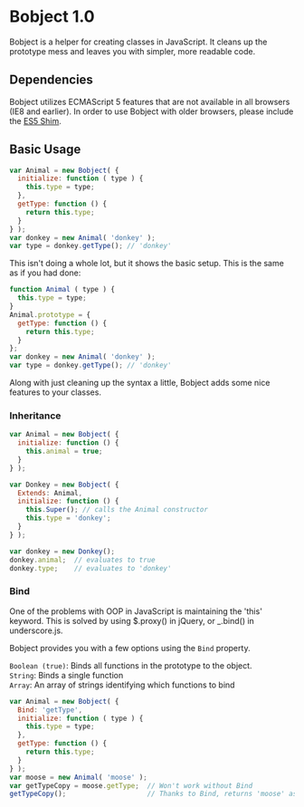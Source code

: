 # Bobject 1.0

Bobject is a helper for creating classes in JavaScript.  It cleans up the prototype mess and leaves you with simpler, more readable code.

## Dependencies

Bobject utilizes ECMAScript 5 features that are not available in all browsers (IE8 and earlier).  In order to use Bobject with older browsers, please include the [ES5 Shim](https://github.com/kriskowal/es5-shim).

## Basic Usage

```javascript
var Animal = new Bobject( {
  initialize: function ( type ) {
    this.type = type;
  },
  getType: function () {
    return this.type;
  }
} );
var donkey = new Animal( 'donkey' );
var type = donkey.getType(); // 'donkey'
```

This isn't doing a whole lot, but it shows the basic setup.  This is the same as if you had done:

```javascript
function Animal ( type ) {
  this.type = type;
}
Animal.prototype = {
  getType: function () {
    return this.type;
  }
};
var donkey = new Animal( 'donkey' );
var type = donkey.getType(); // 'donkey'
```

Along with just cleaning up the syntax a little, Bobject adds some nice features to your classes.

### Inheritance

```javascript
var Animal = new Bobject( {
  initialize: function () {
    this.animal = true;
  }
} );

var Donkey = new Bobject( {
  Extends: Animal,
  initialize: function () {
    this.Super(); // calls the Animal constructor
    this.type = 'donkey';
  }
} );

var donkey = new Donkey();
donkey.animal;  // evaluates to true
donkey.type;    // evaluates to 'donkey'
```

### Bind

One of the problems with OOP in JavaScript is maintaining the 'this' keyword.  This is solved by using $.proxy() in jQuery, or _.bind() in underscore.js.

Bobject provides you with a few options using the ```Bind``` property.

```Boolean (true)```: Binds all functions in the prototype to the object.  
```String```: Binds a single function  
```Array```: An array of strings identifying which functions to bind

```javascript
var Animal = new Bobject( {
  Bind: 'getType',
  initialize: function ( type ) {
    this.type = type;
  },
  getType: function () {
    return this.type;
  }
} );
var moose = new Animal( 'moose' );
var getTypeCopy = moose.getType;  // Won't work without Bind
getTypeCopy();                    // Thanks to Bind, returns 'moose' as expected
```
